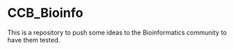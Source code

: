 # CCB_Bioinfo
This is a repository to push some ideas to the Bioinformatics community to have them tested.
